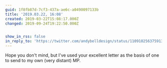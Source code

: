 ```yaml
---
guid: 1f8fb87d-7cf3-437a-ae6c-a0490097133b
title: '2019.03.22, 16:08'
created: 2019-03-22T15:08:17.000Z
changed: 2019-09-24T19:22:50.000Z


show_in_rss: false
in_reply_to: 'https://twitter.com/andybelldesign/status/1109102563759132672?s=19'
---
```


Hope you don't mind, but I've used your excellent letter as the basis of one to send to my own (very distant) MP. 
